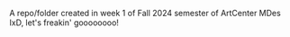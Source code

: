 A repo/folder created in week 1 of Fall 2024 semester of ArtCenter MDes IxD, let's freakin' goooooooo!
